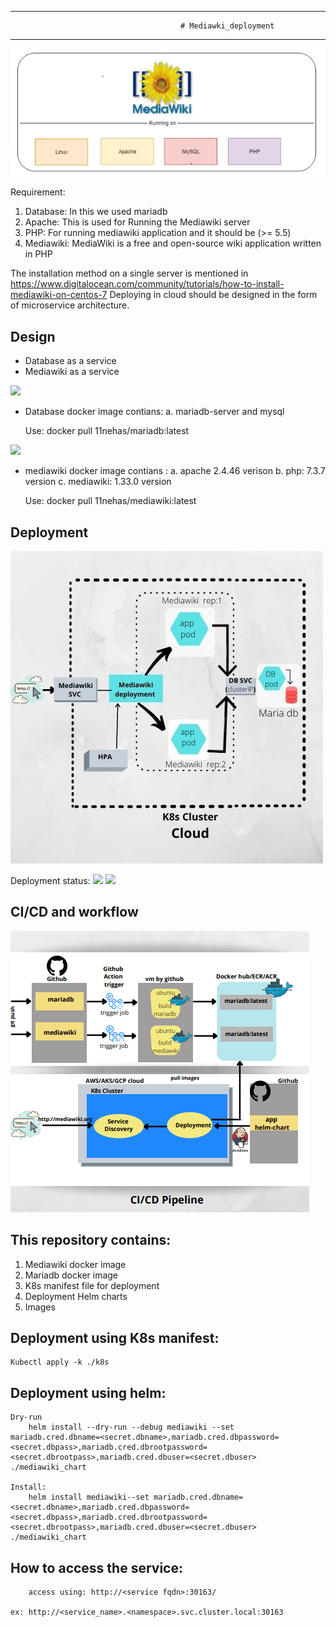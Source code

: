 ----------------------------------------------------------------------------------------------------------------------------------------
                                          # Mediawki_deployment
-----------------------------------------------------------------------------------------------------------------------------------------
![](images/mediawiki.PNG)                                            

Requirement:
1. Database: In this we used mariadb
2. Apache: This is used for Running the Mediawiki server 
3. PHP: For running mediawiki application and it should be (>= 5.5) 
4. Mediawiki: MediaWiki is a free and open-source wiki application written in PHP

The installation method on a single server is mentioned in https://www.digitalocean.com/community/tutorials/how-to-install-mediawiki-on-centos-7 
Deploying in cloud should be designed in the form of microservice architecture.

Design
-------
  - Database as a service
  - Mediawiki as a service
  
  ![](https://github.com/04NehaSingh/mediawiki_deployment/workflows/publish_mariadb_image/badge.svg) 
  - Database docker image contians: 
      a. mariadb-server and mysql
      
      Use: docker pull 11nehas/mariadb:latest      
  
  ![](https://github.com/04NehaSingh/mediawiki_deployment/workflows/publish_mediawiki_image/badge.svg)
  - mediawiki docker image contians : 
      a. apache 2.4.46 verison
      b. php: 7.3.7 version
      c. mediawiki: 1.33.0 version 

      Use: docker pull 11nehas/mediawiki:latest 

Deployment
----------
 ![](images/Mediawiki%20SVC.jpg) 
 
 Deployment status: 
 ![](https://github.com/04NehaSingh/mediawiki_deployment/workflows/deploy_mediawiki_k8s/badge.svg) 
 ![](https://github.com/04NehaSingh/mediawiki_deployment/workflows/deploy_mediawiki_helmChart/badge.svg)
 

CI/CD and workflow
------------------
 ![](images/ci_cd.PNG) 
 
This repository contains:
--------------------------- 
  1. Mediawiki docker image
  2. Mariadb docker image
  3. K8s manifest file for deployment
  4. Deployment Helm charts
  5. Images



Deployment using K8s manifest:
------------------------------
    Kubectl apply -k ./k8s

Deployment using helm:
---------------------
    Dry-run
        helm install --dry-run --debug mediawiki --set mariadb.cred.dbname=<secret.dbname>,mariadb.cred.dbpassword=<secret.dbpass>,mariadb.cred.dbrootpassword=<secret.dbrootpass>,mariadb.cred.dbuser=<secret.dbuser> ./mediawiki_chart

    Install:
        helm install mediawiki--set mariadb.cred.dbname=<secret.dbname>,mariadb.cred.dbpassword=<secret.dbpass>,mariadb.cred.dbrootpassword=<secret.dbrootpass>,mariadb.cred.dbuser=<secret.dbuser> ./mediawiki_chart
 
How to access the service:
--------------------------
        access using: http://<service fqdn>:30163/
    
    ex: http://<service_name>.<namespace>.svc.cluster.local:30163
